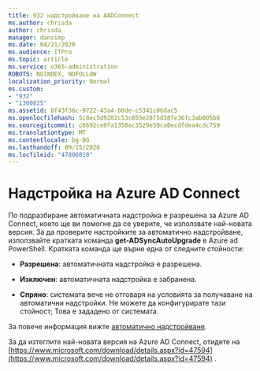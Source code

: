 ```yaml
---
title: 932 надстройване на AADConnect
ms.author: chrisda
author: chrisda
manager: dansimp
ms.date: 04/21/2020
ms.audience: ITPro
ms.topic: article
ms.service: o365-administration
ROBOTS: NOINDEX, NOFOLLOW
localization_priority: Normal
ms.custom:
- "932"
- "1300025"
ms.assetid: 8f43f36c-9722-43a4-b0de-c5341c06dac5
ms.openlocfilehash: 5c8ec5d9282c53c655e28f5d38fe36fc3ab005b8
ms.sourcegitcommit: c6692ce0fa1358ec3529e59ca0ecdfdea4cdc759
ms.translationtype: MT
ms.contentlocale: bg-BG
ms.lasthandoff: 09/15/2020
ms.locfileid: "47806028"
---
```

# <a name="upgrade-azure-ad-connect"></a>Надстройка на Azure AD Connect

По подразбиране автоматичната надстройка е разрешена за Azure AD Connect, което ще ви помогне да се уверите, че използвате най-новата версия. За да проверите настройките за автоматично надстройване, използвайте кратката команда **get-ADSyncAutoUpgrade** в Azure ad PowerShell. Кратката команда ще върне една от следните стойности:

- **Разрешена**: автоматичната надстройка е разрешена.

- **Изключен**: автоматичната надстройка е забранена.

- **Спряно**: системата вече не отговаря на условията за получаване на автоматични надстройки. Не можете да конфигурирате тази стойност; Това е зададено от системата.

За повече информация вижте [автоматично надстройване](https://docs.microsoft.com/azure/active-directory/connect/active-directory-aadconnect-feature-automatic-upgrade).

За да изтеглите най-новата версия на Azure AD Connect, отидете на [https://www.microsoft.com/download/details.aspx?id=47594](https://www.microsoft.com/download/details.aspx?id=47594) .
